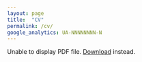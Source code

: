 ```yaml
---
layout: page
title:  "CV"
permalink: /cv/
google_analytics: UA-NNNNNNNN-N
---
```


<object data="/assets/pdfs/soi_cv_20221221.pdf" type="application/pdf" width="100%" height="800px">
<p>
  Unable to display PDF file. <a href="/assets/pdfs/soi_cv_20221221.pdf">Download</a> instead.
</p>
</object>
